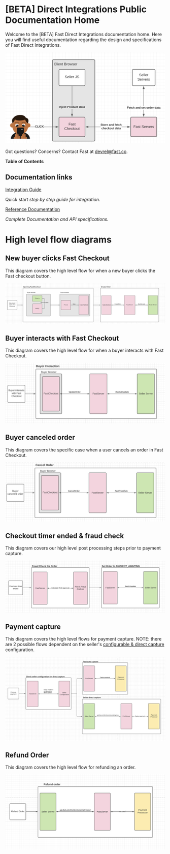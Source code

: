 # [BETA] Direct Integrations Public Documentation Home

Welcome to the [BETA] Fast Direct Integrations documentation home. Here you will find useful documentation regarding the design and specifications of Fast Direct Integrations.

[![Interacting with Fast Checkout](images/intro.png)](images/intro.png)

Got questions? Concerns? Contact Fast at devrel@fast.co. 

**Table of Contents**

## Documentation links

[Integration Guide](https://www.notion.so/Integration-Guide-9d70e72d1e6148409b3131851148508e)

Quick start *step by step guide for integration.*

[Reference Documentation](https://www.notion.so/Reference-Documentation-284fdf0295f2474db96c480c9250f8aa)

*Complete Documentation and API specifications.*

# High level flow diagrams

## New buyer clicks Fast Checkout

This diagram covers the high level flow for when a new buyer clicks the Fast checkout button.

[![New buyer clicks Fast Checkout](images/new-buyer-clicks.png)](images/new-buyer-clicks.png)

## Buyer interacts with Fast Checkout

This diagram covers the high level flow for when a buyer interacts with Fast Checkout.

[![Buyer interacts with Fast Checkout](images/buyer-interacts.png)](images/buyer-interacts.png)

## Buyer canceled order

This diagram covers the specific case when a user cancels an order in Fast Checkout.

[![Buyer canceled order](images/buyer-canceled.png)](images/buyer-canceled.png)

## Checkout timer ended & fraud check

This diagram covers our high level post processing steps prior to payment capture.

[![Checkout timer ended](images/checkout-timer-ended.png)](images/checkout-timer-ended.png)

## Payment capture

This diagram covers the high level flows for payment capture. NOTE: there are 2 possible flows dependent on the seller's [configurable & direct capture](https://www.notion.so/BETA-Order-Checkout-Reference-Documentation-a15e85229ae14a38a30901ca5419c21e) configuration.

[![Payment capture](images/process-payment.png)](images/process-payment.png)

## Refund Order

This diagram covers the high level flow for refunding an order.

[![Refund order](images/refund-order.png)](images/refund-order.png)